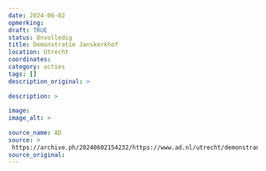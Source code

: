 ```yaml
---
date: 2024-06-02
opmerking: 
draft: TRUE
status: Onvolledig
title: Demonstratie Janskerkhof
location: Utrecht
coordinates: 
category: acties
tags: []
description_original: > 
 
description: > 
 
image: 
image_alt: > 
 
source_name: AD
source: > 
 https://archive.ph/20240602154232/https://www.ad.nl/utrecht/demonstranten-op-janskerkhof-vragen-aandacht-voor-leed-in-gaza-we-zullen-blijven-doorgaan~a33b4d20/#selection-1725.135-1725.279
source_original: 
---
```

